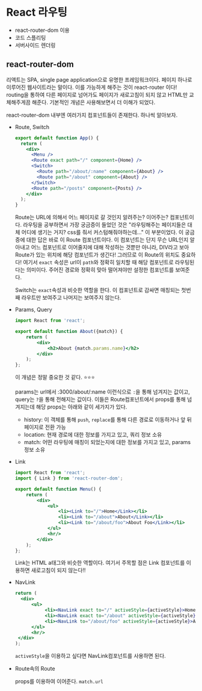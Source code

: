 # React 라우팅 



- react-router-dom 이용
- 코드 스플리팅
- 서버사이드 렌더링

## react-router-dom 

리액트는 SPA, single page application으로 유명한 프레임워크이다. 페이지 하나로 이루어진 웹사이트라는 말이다. 이를 가능하게 해주는 것이 react-router 이다! routing을 통하여 다른 페이지로 넘어가도 페이지가 새로고침이 되지 않고 HTML만 교체해주게끔 해준다. 기본적인 개념은 사용해보면서 더 이해가 되었다. 

react-router-dom 내부엔 여러가지 컴포넌트들이 존재한다. 하나씩 알아보자.

- Route, Switch

  ```jsx
  export default function App() {
    return (
      <div>
        <Menu />
        <Route exact path="/" component={Home} />
        <Switch>
          <Route path="/about/:name" component={About} />
          <Route path="/about" component={About} />
        </Switch>
        <Route path="/posts" component={Posts} />
      </div>
    );
  }
  ```

  Route는 URL에 의해서 어느 페이지로 갈 것인지 알려주는? 이어주는? 컴포넌트이다. 라우팅을 공부하면서 가장 궁금증이 들었던 것은 "라우팅해주는 페이지들은 대체 어디에 생기는 거지? css를 줘서 커스텀해줘야하는데..." 이 부분이었다. 이 궁금증에 대한 답은 바로 이 Route 컴포넌트이다. 이 컴포넌트는 단지 무슨 URL인지 알아내고 어느 컴포넌트로 이어줄지에 대해 작성하는 것뿐만 아니라, DIV라고 보아 Route가 있는 위치에 해당 컴포넌트가 생긴다! 그러므로 이 Route의 위치도 중요하다! 여기서 `exact` 속성은 url이 `path`와 정확히 일치할 때 해당 컴포넌트로 라우팅된다는 의미이다. 주어진 경로와 정확히 맞아 떨어져야만 설정한 컴포넌트를 보여준다.

  Switch는 `exact`속성과 비슷한 역할을 한다. 이 컴포넌트로 감싸면 매칭되는 첫번째 라우트만 보여주고 나머지는 보여주지 않는다. 

- Params, Query

  ```jsx
  import React from 'react';
  
  export default function About({match}) {
      return (
          <div>
              <h2>About {match.params.name}</h2>
          </div>
      );
  };
  ```

  이 개념은 정말 중요한 것 같다. ⭐️⭐️⭐️ 

  params는 url에서 :3000/about/:name 이런식으로 `:`을 통해 넘겨지는 값이고, query는 `?`을 통해 전해지는 값이다. 이들은 Route컴포넌트에서 props를 통해 넘겨지는데 해당 props는 아래와 같이 세가지가 있다.

  - history: 이 객체를 통해 `push`, `replace`를 통해 다른 경로로 이동하거나 앞 뒤 페이지로 전환 가능
  - location: 현재 경로에 대한 정보를 가지고 있고, 쿼리 정보 소유 
  - match: 어떤 라우팅에 매칭이 되었는지에 대한 정보를 가지고 있고, params 정보 소유

- Link 

  ```jsx
  import React from 'react';
  import { Link } from 'react-router-dom';
  
  export default function Menu() {
      return (
          <div>
              <ul>
                  <li><Link to="/">Home</Link></li>
                  <li><Link to="/about">About</Link></li>
                  <li><Link to="/about/foo">About Foo</Link></li>
              </ul>
              <hr/>
          </div>
      );
  };
  ```

  Link는 HTML a태그와 비슷한 역할이다. 여기서 주목할 점은 Link 컴포넌트를 이용하면 새로고침이 되지 않는다!!

- NavLink

  ```jsx
  return ( 
    <div>
        <ul>
             <li><NavLink exact to="/" activeStyle={activeStyle}>Home</NavLink></li>
             <li><NavLink exact to="/about" activeStyle={activeStyle}>About</NavLink></li>
             <li><NavLink to="/about/foo" activeStyle={activeStyle}>About Foo</NavLink></li>
        </ul>
        <hr/>
   </div>
  );
  ```

  `activeStyle`을 이용하고 싶다면 NavLink컴포넌트를 사용하면 된다.

- Route속의 Route

  props를 이용하여 이어준다. `match.url` 